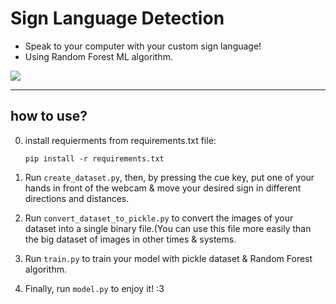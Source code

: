 # Sign Language Detection
 - Speak to your computer with your custom sign language!
 - Using Random Forest ML algorithm.


<img src="test_model.gif">

---------------------------------------------------------------------------
## how to use?
0. install requierments from requirements.txt file:
   
   ```console
   pip install -r requirements.txt
   ```
2. Run `create_dataset.py`, then, by pressing the cue key, put one of your hands in front of the webcam & move your desired sign in different directions and distances.

3. Run `convert_dataset_to_pickle.py` to convert the images of your dataset into a single binary file.(You can use this file more easily than the big dataset of images in other times & systems.

4. Run `train.py` to train your model with pickle dataset & Random Forest algorithm.

5. Finally, run `model.py` to enjoy it! :3
   
